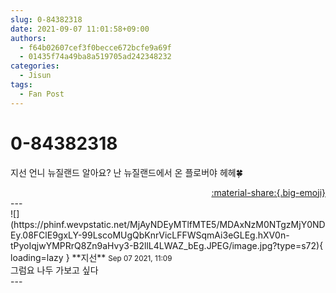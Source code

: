 ```yaml
---
slug: 0-84382318
date: 2021-09-07 11:01:58+09:00
authors:
  - f64b02607cef3f0becce672bcfe9a69f
  - 01435f74a49ba8a519705ad242348232
categories:
  - Jisun
tags:
  - Fan Post
---
```


# 0-84382318

<div class="post-container" markdown="1">
<div class="content-container md-sidebar__scrollwrap" markdown="1">

지선 언니 뉴질랜드 알아요? 난 뉴질랜드에서 온 플로버야 헤헤🍀

</div>
</div>

<div style="text-align: right;" markdown="1">
<a href="https://weverse.io/fromis9/fanpost/0-84382318" style="text-align: right;">:material-share:{.big-emoji}</a>
</div>
---

<div class="comments-container md-sidebar__scrollwrap" markdown="1">
<div class="comment" markdown="1">
<div class='id-container' markdown="1">
![](https://phinf.wevpstatic.net/MjAyNDEyMTlfMTE5/MDAxNzM0NTgzMjY0NDEy.08FClE9gxLY-99LscoMUgQbKnrVicLFFWSqmAi3eGLEg.hXV0n-tPyoIqjwYMPRrQ8Zn9aHvy3-B2llL4LWAZ_bEg.JPEG/image.jpg?type=s72){ loading=lazy }
**<span class="artist">지선</span>** <small>Sep 07 2021, 11:09</small><br>
</div>
<div class='comment-body' markdown="1">
그럼요 나두 가보고 싶다
</div>
</div>
</div>
---
